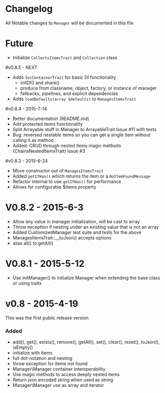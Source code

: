 # Changelog
All Notable changes to `Manager` will be documented in this file

# Future
 - Initialize `CollectsItemsTrait` and `Collection` class

#v0.8.5 - NEXT
 - Adds `IocContainerTrait` for basic DI functionality
   - initDI() and share()
   - produce from classname, object, factory, or instance of manager
   - fallbacks, pipelines, and explicit dependencies
 - Adds `loadDefaults(array $defaults)` to `ManagesItemsTrait`
 
#v0.8.4 - 2015-7-14
 - Better documentation (README.md)
 - Add protected items functionality
 - Split Arrayable stuff in Manager to ArrayableTrait Issue #11 with tests
 - Bug: reversed nestable items so you can get a single item without calling it as method
 - Added: CRUD through nested items magic methods (ChainsNestedItemsTrait) Issue #3

#v0.8.3 - 2015-6-24
 - Move constructor out of `ManagesItemsTrait`
 - Added `getIfHas()` which returns the item or a `NoItemFoundMessage`
 - Refactor internal to use `getIfHas()` for performance
 - Allows for configurable $items property

# V0.8.2 - 2015-6-3
 - Allow any value in manager initialization, will be cast to array
 - Throw exception if nesting under an existing value that is not an array
 - Added CustomizedManager test suite and tests for the above
 - ManagesItemsTrait::__toJson() accepts options
 - alias all() to getAll()

# V0.8.1 - 2015-5-12
 - Use initManager() to initialize Manager when extending the base class or using traits

# v0.8 - 2015-4-19
This was the first public release version

### Added
- add(), get(), exists(), remove(), getAll(), set(), clear(), reset(), toJson(), isEmpty()
- initialize with items
- full dot-notation and nesting
- throw exception for items not found
- Manager\Manager container interoperability
- Use magic methods to access deeply nested items
- Return json encoded string when used as string
- Manager\Manager use as array and iterator

